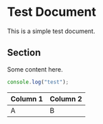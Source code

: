 # Test Document

This is a simple test document.

## Section

Some content here.

```javascript
console.log("test");
```

| Column 1 | Column 2 |
|----------|----------|
| A        | B        |